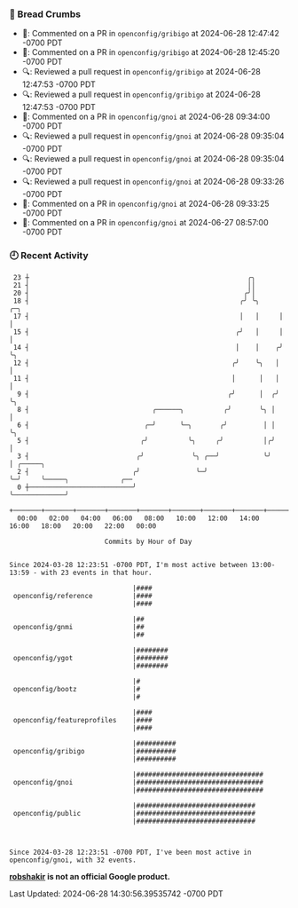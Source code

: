 ### 🍞 Bread Crumbs

 * 💬: Commented on a PR in  `openconfig/gribigo` at 2024-06-28 12:47:42 -0700 PDT
 * 💬: Commented on a PR in  `openconfig/gribigo` at 2024-06-28 12:45:20 -0700 PDT
 * 🔍: Reviewed a pull request in  `openconfig/gribigo` at 2024-06-28 12:47:53 -0700 PDT
 * 🔍: Reviewed a pull request in  `openconfig/gribigo` at 2024-06-28 12:47:53 -0700 PDT
 * 💬: Commented on a PR in  `openconfig/gnoi` at 2024-06-28 09:34:00 -0700 PDT
 * 🔍: Reviewed a pull request in  `openconfig/gnoi` at 2024-06-28 09:35:04 -0700 PDT
 * 🔍: Reviewed a pull request in  `openconfig/gnoi` at 2024-06-28 09:35:04 -0700 PDT
 * 🔍: Reviewed a pull request in  `openconfig/gnoi` at 2024-06-28 09:33:26 -0700 PDT
 * 💬: Commented on a PR in  `openconfig/gnoi` at 2024-06-28 09:33:25 -0700 PDT
 * 💬: Commented on a PR in  `openconfig/gnoi` at 2024-06-27 08:57:00 -0700 PDT

### 🕘 Recent Activity
```
 23 ┼                                                       ╭╮
 21 ┤                                                       ││
 20 ┤                                                      ╭╯│
 18 ┤                                                     ╭╯ ╰╮     ╭─╮
 17 ┤                                                     │   │     │ │
 15 ┤                                                    ╭╯   │     │ │
 14 ┤                                                    │    │    ╭╯ ╰╮
 12 ┤                                                   ╭╯    ╰╮   │   │
 11 ┤                                                   │      │   │   │
  9 ┤                                                  ╭╯      │  ╭╯   ╰╮
  8 ┤                               ╭──────╮          ╭╯       ╰╮ │     │
  6 ┤                             ╭─╯      ╰─╮       ╭╯         │ │     ╰╮
  5 ┤                            ╭╯          ╰╮     ╭╯          │╭╯      │
  3 ┤                           ╭╯            ╰╮ ╭──╯           ╰╯       │ ╭─────╮
  2 ┤                          ╭╯              ╰─╯                       ╰─╯     ╰─────╮             ╭──
  0 ┼──────────────────────────╯                                                       ╰─────────────╯
    +───────+───────+───────+───────+───────+───────+───────+───────+───────+───────+───────+───────+────
  00:00   02:00   04:00   06:00   08:00   10:00   12:00   14:00   16:00   18:00   20:00   22:00   00:00   

						Commits by Hour of Day


Since 2024-03-28 12:23:51 -0700 PDT, I'm most active between 13:00-13:59 - with 23 events in that hour.

```



```
                               |####
 openconfig/reference          |####
                               |####

                               |##
 openconfig/gnmi               |##
                               |##

                               |########
 openconfig/ygot               |########
                               |########

                               |#
 openconfig/bootz              |#
                               |#

                               |####
 openconfig/featureprofiles    |####
                               |####

                               |##########
 openconfig/gribigo            |##########
                               |##########

                               |################################
 openconfig/gnoi               |################################
                               |################################

                               |##############################
 openconfig/public             |##############################
                               |##############################



Since 2024-03-28 12:23:51 -0700 PDT, I've been most active in openconfig/gnoi, with 32 events.

```
**[robshakir](mailto:robjs@google.com) is not an official Google product.**  


Last Updated: 2024-06-28 14:30:56.39535742 -0700 PDT
